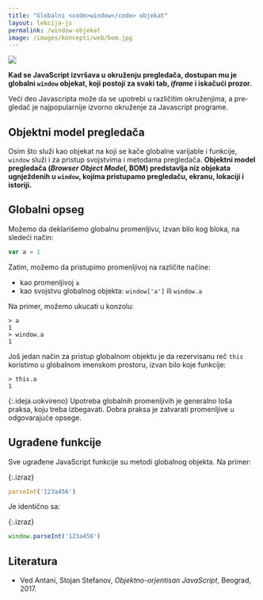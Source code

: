 ```yaml
---
title: "Globalni <code>window</code> objekat"
layout: lekcija-js
permalink: /window-objekat
image: /images/koncepti/web/bom.jpg
---
```


![]({{page.image}})

**Kad se JavaScript izvršava u okruženju pregledača, dostupan mu je globalni `window` objekat, koji postoji za svaki tab, *iframe* i iskačući prozor.**

Veći deo Javascripta može da se upotrebi u različitim okruženjima, a pre­gledač je najpopularnije izvorno okruženje za Javascript programe. 

## Objektni model pregledača

Osim što služi kao objekat na koji se kače globalne varijable i funkcije, `window` služi i za pristup svojstvima i metodama pregledača. **Objektni model pregledača (*Browser Object Model*, BOM) predstavlja niz objekata ugnježdenih u `window`, kojima pristupamo pregledaču, ekranu, lokaciji i istoriji.**

## Globalni opseg

Možemo da deklarišemo globalnu promenljivu, izvan bilo kog bloka, na sledeći način:

```js
var a = 1
```
Zatim, možemo da pristupimo promenljivoj na različite načine:

- kao promenljivoj `a`
- kao svojstvu globalnog objekta: `window['a']` ili `window.a`

Na primer, možemo ukucati u konzolu:

```
> a
1
> window.a
1
```

Još jedan način za pristup globalnom objektu je da rezervisanu reč `this` koristimo u globalnom imenskom prostoru, izvan bilo koje funkcije:

```
> this.a
1
```

{:.ideja.uokvireno}
Upotreba globalnih promenljivih je generalno loša praksa, koju treba izbegavati. Dobra praksa je zatvarati promenljive u odgovarajuće opsege.

## Ugrađene funkcije

Sve ugrađene JavaScript funkcije su metodi globalnog objekta. Na primer:

{:.izraz}
```js
parseInt('123a456')
```

Je identično sa:

{:.izraz}
```js
window.parseInt('123a456')
```

## Literatura

- Ved Antani, Stojan Stefanov, *Objektno-orjentisan JavaScript*, Beograd, 2017.
